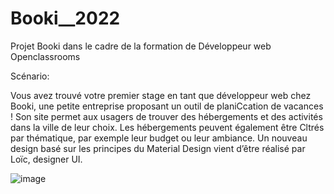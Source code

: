 # Booki__2022
Projet Booki dans le cadre de la formation de Développeur web Openclassrooms


Scénario:

Vous avez trouvé votre premier stage en tant que développeur web chez Booki, une petite
entreprise proposant un outil de planiCcation de vacances ! Son site permet aux usagers de
trouver des hébergements et des activités dans la ville de leur choix. Les hébergements
peuvent également être Cltrés par thématique, par exemple leur budget ou leur ambiance.
Un nouveau design basé sur les principes du Material Design vient d’être réalisé par Loïc,
designer UI.

![image](https://user-images.githubusercontent.com/102224439/204591222-b607518e-d641-4bed-a343-260331bd0621.png)
